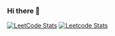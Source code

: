 ### Hi there 👋

<!--
**PeemXD/PeemXD** is a ✨ _special_ ✨ repository because its `README.md` (this file) appears on your GitHub profile.

Here are some ideas to get you started:

- 🔭 I’m currently working on ...
- 🌱 I’m currently learning ...
- 👯 I’m looking to collaborate on ...
- 🤔 I’m looking for help with ...
- 💬 Ask me about ...
- 📫 How to reach me: ...
- 😄 Pronouns: ...
- ⚡ Fun fact: ...
-->
[![LeetCode Stats](https://leetcard.jacoblin.cool/PeemXD?theme=unicorn&font=Noto%20Serif%20Armenian&ext=heatmap)](https://leetcode.com/error074xd)
[![Leetcode Stats](https://leetcard.jacoblin.cool/JacobLinCool)](https://leetcode.com/error074xd)
